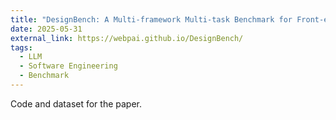 ```yaml
---
title: "DesignBench: A Multi-framework Multi-task Benchmark for Front-end Code Generation"
date: 2025-05-31
external_link: https://webpai.github.io/DesignBench/
tags:
  - LLM
  - Software Engineering
  - Benchmark
---
```


Code and dataset for the paper.

<!--more-->
